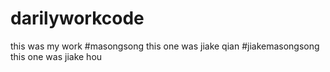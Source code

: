 # darilyworkcode
this was my work 
#masongsong
this one  was jiake qian
#jiakemasongsong
this one  was  jiake hou
